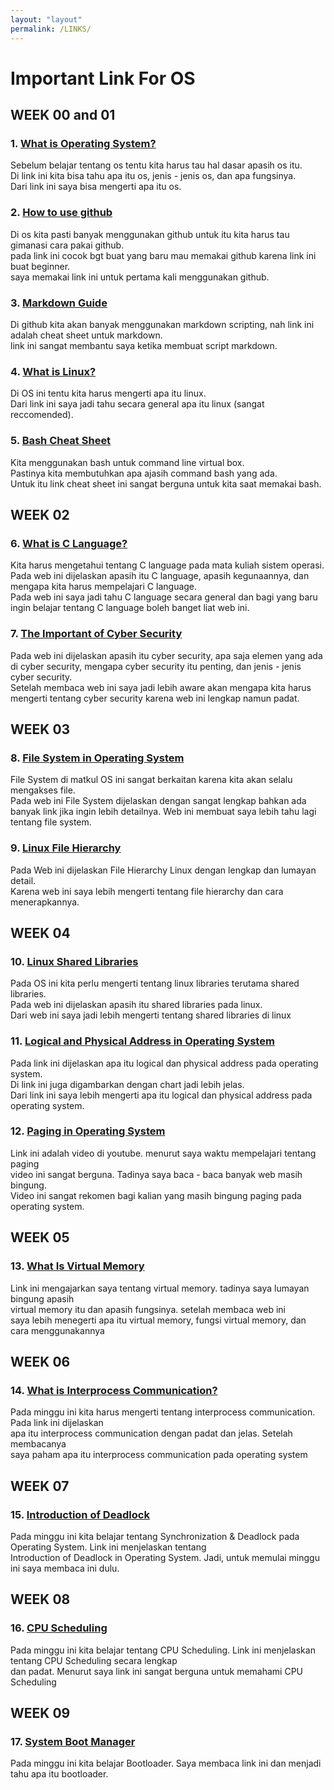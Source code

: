 ```yaml
---
layout: "layout"
permalink: /LINKS/
---
```


# Important Link For OS
## WEEK 00 and 01
### 1. [What is Operating System?](https://edu.gcfglobal.org/en/computerbasics/understanding-operating-systems/1/)<br>
Sebelum belajar tentang os tentu kita harus tau hal dasar apasih os itu.<br>Di link ini kita bisa tahu apa itu os, jenis - jenis os, dan apa fungsinya.<br>Dari link ini saya bisa mengerti apa itu os.

### 2. [How to use github](https://product.hubspot.com/blog/git-and-github-tutorial-for-beginners)<br>
Di os kita pasti banyak menggunakan github untuk itu kita harus tau gimanasi cara pakai github.<br>pada link ini cocok bgt buat yang baru mau memakai github karena link ini buat beginner.<br>saya memakai link ini untuk pertama kali menggunakan github.

### 3. [Markdown Guide](https://www.markdownguide.org/cheat-sheet/)<br>
Di github kita akan banyak menggunakan markdown scripting, nah link ini adalah cheat sheet untuk markdown.<br>link ini sangat membantu saya ketika membuat script markdown.

### 4. [What is Linux?](https://www.linux.com/what-is-linux/)<br>
Di OS ini tentu kita harus mengerti apa itu linux.<br>Dari link ini saya jadi tahu secara general apa itu linux (sangat reccomended).

### 5. [Bash Cheat Sheet](https://github.com/LeCoupa/awesome-cheatsheets/blob/master/languages/bash.sh)<br>
Kita menggunakan bash untuk command line virtual box.<br>Pastinya kita membutuhkan apa ajasih command bash yang ada.<br>Untuk itu link cheat sheet ini sangat berguna untuk kita saat memakai bash.

## WEEK 02
### 6. [What is C Language?](https://www.guru99.com/c-programming-language.html)
Kita harus mengetahui tentang C language pada mata kuliah sistem operasi.<br>Pada web ini dijelaskan apasih itu C language, apasih kegunaannya, dan mengapa kita harus mempelajari C language.<br>Pada web ini saya jadi tahu C language secara general dan bagi yang baru ingin belajar tentang C language boleh banget liat web ini.

### 7. [The Important of Cyber Security](https://serch15.biz/?p=ge2dmnbugy5gi3bpgqydamy&sub1=676767677h67fgfgfjh67)
Pada web ini dijelaskan apasih itu cyber security, apa saja elemen yang ada di cyber security, mengapa cyber security itu penting, dan jenis - jenis cyber security.<br>Setelah membaca web ini saya jadi lebih aware akan mengapa kita harus mengerti tentang cyber security karena web ini lengkap namun padat.

## WEEK 03
### 8. [File System in Operating System](https://www.guru99.com/file-systems-operating-system.html)
File System di matkul OS ini sangat berkaitan karena kita akan selalu mengakses file.<br>Pada web ini File System dijelaskan dengan sangat lengkap bahkan ada banyak link jika ingin lebih detailnya. Web ini membuat saya lebih tahu lagi tentang file system.

### 9. [Linux File Hierarchy](https://www.w3spoint.com/linux-file-hierarchy-structure)
Pada Web ini dijelaskan File Hierarchy Linux dengan lengkap dan lumayan detail.<br>Karena web ini saya lebih mengerti tentang file hierarchy dan cara menerapkannya.

## WEEK 04
### 10. [Linux Shared Libraries](https://www.tecmint.com/understanding-shared-libraries-in-linux/)
Pada OS ini kita perlu mengerti tentang linux libraries terutama shared libraries.<br>Pada web ini dijelaskan apasih itu shared libraries pada linux.<br>Dari web ini saya jadi lebih mengerti tentang shared libraries di linux

### 11. [Logical and Physical Address in Operating System](https://www.geeksforgeeks.org/logical-and-physical-address-in-operating-system/)
Pada link ini dijelaskan apa itu logical dan physical address pada operating system.<br>Di link ini juga digambarkan dengan chart jadi lebih jelas.<br>Dari link ini saya lebih mengerti apa itu logical dan physical address pada operating system.

### 12. [Paging in Operating System](https://www.youtube.com/watch?v=6c-mOFZwP_8)
Link ini adalah video di youtube. menurut saya waktu mempelajari tentang paging<br>video ini sangat berguna. Tadinya saya baca - baca banyak web masih bingung.<br>Video ini sangat rekomen bagi kalian yang masih bingung paging pada operating system.

## WEEK 05
### 13. [What Is Virtual Memory](https://techmonitor.ai/what-is/what-is-virtual-memory-4929986)
Link ini mengajarkan saya tentang virtual memory. tadinya saya lumayan bingung apasih<br> virtual memory itu dan apasih fungsinya. setelah membaca web ini<br>saya lebih menegerti apa itu virtual memory, fungsi virtual memory, dan cara menggunakannya

## WEEK 06
### 14. [What is Interprocess Communication?](https://www.tutorialspoint.com/what-is-interprocess-communication)
Pada minggu ini kita harus mengerti tentang interprocess communication. Pada link ini dijelaskan<br>apa itu interprocess communication dengan padat dan jelas. Setelah membacanya<br>saya paham apa itu interprocess communication pada operating system

## WEEK 07
### 15. [Introduction of Deadlock](https://www.geeksforgeeks.org/introduction-of-deadlock-in-operating-system/)
Pada minggu ini kita belajar tentang Synchronization & Deadlock pada Operating System. Link ini menjelaskan tentang<br>Introduction of Deadlock in Operating System. Jadi, untuk memulai minggu ini saya membaca ini dulu.

## WEEK 08
### 16. [CPU Scheduling](https://www.guru99.com/cpu-scheduling-algorithms.html)
Pada minggu ini kita belajar tentang CPU Scheduling. Link ini menjelaskan tentang CPU Scheduling secara lengkap<br>dan padat. Menurut saya link ini sangat berguna untuk memahami CPU Scheduling

## WEEK 09
### 17. [System Boot Manager](https://www.ionos.com/digitalguide/server/configuration/what-is-a-bootloader/)
Pada minggu ini kita belajar Bootloader. Saya membaca link ini dan menjadi tahu apa itu bootloader.
